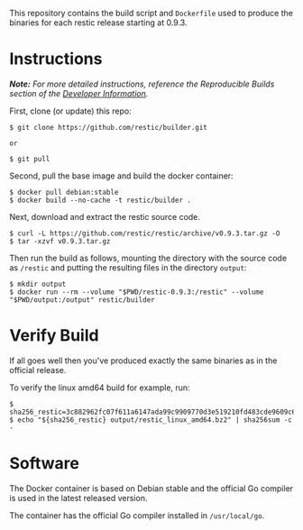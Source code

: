 This repository contains the build script and `Dockerfile` used to produce the
binaries for each restic release starting at 0.9.3.

Instructions
============

***Note:** For more detailed instructions, reference the Reproducible Builds section of the [Developer Information](https://github.com/restic/restic/blob/master/doc/developer_information.rst).*

First, clone (or update) this repo:

    $ git clone https://github.com/restic/builder.git

    or

    $ git pull

Second, pull the base image and build the docker container:

    $ docker pull debian:stable
    $ docker build --no-cache -t restic/builder .

Next, download and extract the restic source code.

    $ curl -L https://github.com/restic/restic/archive/v0.9.3.tar.gz -O
    $ tar -xzvf v0.9.3.tar.gz

Then run the build as follows, mounting the directory with the source code as `/restic` and putting the resulting files in the directory `output`:

    $ mkdir output
    $ docker run --rm --volume "$PWD/restic-0.9.3:/restic" --volume "$PWD/output:/output" restic/builder

Verify Build
============
If all goes well then you've produced exactly the same binaries as in the official release.

To verify the linux amd64 build for example, run:

    $ sha256_restic=3c882962fc07f611a6147ada99c9909770d3e519210fd483cde9609c6bdd900c
    $ echo "${sha256_restic} output/restic_linux_amd64.bz2" | sha256sum -c -

Software
========

The Docker container is based on Debian stable and the official Go compiler is
used in the latest released version.

The container has the official Go compiler installed in `/usr/local/go`.
